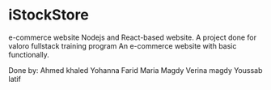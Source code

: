 # iStockStore
e-commerce website
Nodejs and React-based website.
A project done for valoro fullstack training program
An e-commerce website with basic functionally. 

Done by:
Ahmed khaled 
Yohanna Farid
Maria Magdy
Verina magdy
Youssab latif
